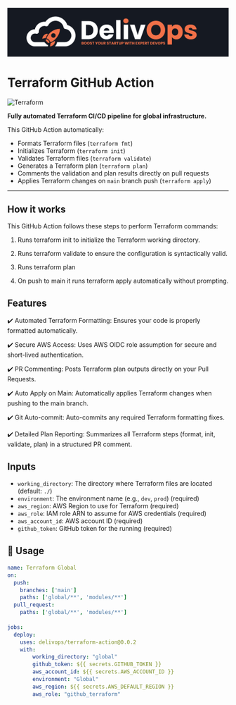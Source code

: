 ![image info](logo-small.jpeg)

# Terraform GitHub Action

![Terraform](https://img.shields.io/badge/Terraform-Global-blueviolet)  

**Fully automated Terraform CI/CD pipeline for global infrastructure.**

This GitHub Action automatically:
- Formats Terraform files (`terraform fmt`)
- Initializes Terraform (`terraform init`)
- Validates Terraform files (`terraform validate`)
- Generates a Terraform plan (`terraform plan`)
- Comments the validation and plan results directly on pull requests
- Applies Terraform changes on `main` branch push (`terraform apply`)

---

## How it works

This GitHub Action follows these steps to perform Terraform commands:

1. Runs terraform init to initialize the Terraform working directory.

2. Runs terraform validate to ensure the configuration is syntactically valid.

3. Runs terraform plan

4. On push to main it runs terraform apply automatically without prompting.

## Features

✔️ Automated Terraform Formatting: Ensures your code is properly formatted automatically.

✔️ Secure AWS Access: Uses AWS OIDC role assumption for secure and short-lived authentication.

✔️ PR Commenting: Posts Terraform plan outputs directly on your Pull Requests.

✔️ Auto Apply on Main: Automatically applies Terraform changes when pushing to the main branch.

✔️ Git Auto-commit: Auto-commits any required Terraform formatting fixes.

✔️ Detailed Plan Reporting: Summarizes all Terraform steps (format, init, validate, plan) in a structured PR comment.


## Inputs

- `working_directory`: The directory where Terraform files are located (default: `./`)
- `environment`: The environment name (e.g., `dev`, `prod`) (required)
- `aws_region`: AWS Region to use for Terraform (required)
- `aws_role`: IAM role ARN to assume for AWS credentials (required)
- `aws_account_id`: AWS account ID (required)
- `github_token`: GitHub token for the running (required)

## 🚀 Usage

```yaml
name: Terraform Global
on:
  push:
    branches: ['main']
    paths: ['global/**', 'modules/**']
  pull_request:
    paths: ['global/**', 'modules/**']

jobs:
  deploy:
    uses: delivops/terraform-action@0.0.2
    with:
        working_directory: "global"
        github_token: ${{ secrets.GITHUB_TOKEN }}
        aws_account_id: ${{ secrets.AWS_ACCOUNT_ID }}
        environment: "Global"
        aws_region: ${{ secrets.AWS_DEFAULT_REGION }}
        aws_role: "github_terraform"
